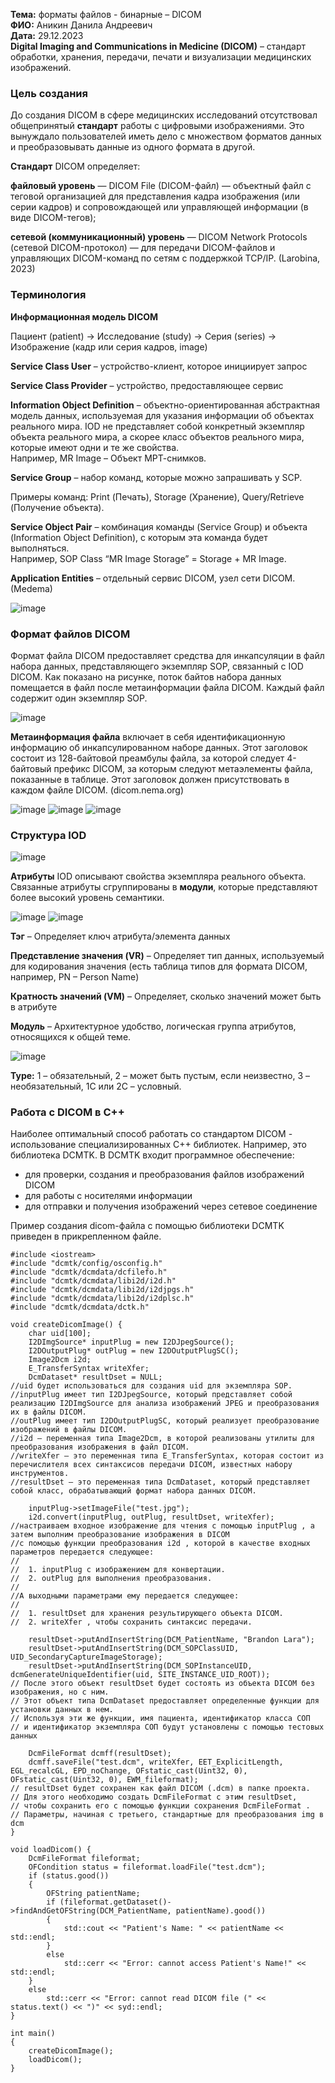 **Тема:** форматы файлов - бинарные – DICOM  
**ФИО:** Аникин Данила Андреевич  
**Дата:** 29.12.2023  
**Digital Imaging and Communications in Medicine (DICOM)** – стандарт обработки, 
хранения, передачи, печати и визуализации медицинских изображений.

### Цель создания  
До создания DICOM в сфере медицинских исследований отсутствовал общепринятый **стандарт** работы с цифровыми изображениями. Это вынуждало пользователей иметь дело с множеством форматов данных и преобразовывать данные из одного формата в другой.  

**Стандарт** DICOM определяет:  

**файловый уровень** — DICOM File (DICOM-файл) — объектный файл с теговой организацией для представления кадра изображения (или серии кадров) и сопровождающей или управляющей информации (в виде DICOM-тегов);  

**сетевой (коммуникационный) уровень** — DICOM Network Protocols (сетевой DICOM-протокол) — для передачи DICOM-файлов и управляющих DICOM-команд по сетям с поддержкой TCP/IP. (Larobina, 2023)  


### Терминология

**Информационная модель DICOM**

Пациент (patient) → Исследование (study) → Серия (series) → Изображение (кадр 
или серия кадров, image)

**Service Class User** – устройство-клиент, которое инициирует запрос

**Service Class Provider** – устройство, предоставляющее сервис

**Information Object Definition** – объектно-ориентированная абстрактная модель данных, используемая для указания информации об объектах реального мира. IOD не представляет собой конкретный экземпляр объекта реального мира, а скорее класс объектов реального мира, которые имеют одни и те же свойства.  
Например, MR Image – Объект МРТ-снимков.

**Service Group** – набор команд, которые можно запрашивать у SCP.

Примеры команд: Print (Печать), Storage (Хранение), Query/Retrieve (Получение 
объекта). 

**Service Object Pair** – комбинация команды (Service Group) и объекта (Information Object Definition), с которым эта команда будет выполняться.  
Например, SOP Class “MR Image Storage” = Storage + MR Image.

**Application Entities** – отдельный сервис DICOM, узел сети DICOM. (Medema)

![image](https://github.com/Pandanila/misis2023f-22-01-anikin-d-a/assets/97802843/ecacd8d6-979c-4c48-8016-1536cd4ddea2)


### Формат файлов DICOM

Формат файла DICOM предоставляет средства для инкапсуляции в файл набора данных, представляющего экземпляр SOP, связанный с IOD DICOM. Как показано на рисунке, поток байтов набора данных помещается в файл после метаинформации файла DICOM. Каждый файл содержит один экземпляр SOP.

![image](https://github.com/Pandanila/misis2023f-22-01-anikin-d-a/assets/97802843/39aca6ea-d50e-4eb6-b28b-1f5a4d00017b)

**Метаинформация файла** включает в себя идентификационную информацию об инкапсулированном наборе данных. Этот заголовок состоит из 128-байтовой преамбулы файла, за которой следует 4-байтовый префикс DICOM, за которым следуют метаэлементы файла, показанные в таблице. Этот заголовок должен присутствовать в каждом файле DICOM. (dicom.nema.org)

![image](https://github.com/Pandanila/misis2023f-22-01-anikin-d-a/assets/97802843/3fba714a-a265-4010-92cd-44cabfff1197)
![image](https://github.com/Pandanila/misis2023f-22-01-anikin-d-a/assets/97802843/f0ce3d1e-11fe-4b64-84da-6c30855b4e31)
![image](https://github.com/Pandanila/misis2023f-22-01-anikin-d-a/assets/97802843/584124a2-166b-4872-9b77-7c5112b0a269)

### Структура IOD

![image](https://github.com/Pandanila/misis2023f-22-01-anikin-d-a/assets/97802843/cad154a9-12ea-4b7a-99c1-bc9de39ecf28)

**Атрибуты** IOD описывают свойства экземпляра реального объекта. Связанные атрибуты сгруппированы в **модули**, которые представляют более высокий уровень семантики.

![image](https://github.com/Pandanila/misis2023f-22-01-anikin-d-a/assets/97802843/79fb7ffd-b182-4b44-9da5-a2d17abd5671)
![image](https://github.com/Pandanila/misis2023f-22-01-anikin-d-a/assets/97802843/3cb3d00b-735f-4579-9085-09bbcddee461)

**Тэг** – Определяет ключ атрибута/элемента данных

**Представление значения (VR)** – Определяет тип данных, используемый для кодирования значения (есть таблица типов для формата DICOM, например, PN – Person Name)

**Кратность значений (VM)** – Определяет, сколько значений может быть в атрибуте

**Модуль** – Архитектурное удобство, логическая группа атрибутов, относящихся к общей теме.

![image](https://github.com/Pandanila/misis2023f-22-01-anikin-d-a/assets/97802843/0e4fdaed-e7d1-4dd5-8780-c7208ef4abd3)

**Type:** 1 – обязательный, 2 – может быть пустым, если неизвестно, 3 – необязательный, 1С или 2С – условный.

### Работа с DICOM в C++

Наиболее оптимальный способ работать со стандартом DICOM - использование специализированных C++ библиотек. Например, это библиотека DCMTK.
В DCMTK входит программное обеспечение:
*	для проверки, создания и преобразования файлов изображений DICOM
*	для работы с носителями информации
*	для отправки и получения изображений через сетевое соединение

Пример создания dicom-файла с помощью библиотеки DCMTK приведен в прикрепленном файле.

```сpp
#include <iostream>
#include "dcmtk/config/osconfig.h"
#include "dcmtk/dcmdata/dcfilefo.h"
#include "dcmtk/dcmdata/libi2d/i2d.h"
#include "dcmtk/dcmdata/libi2d/i2djpgs.h"
#include "dcmtk/dcmdata/libi2d/i2dplsc.h"
#include "dcmtk/dcmdata/dctk.h"

void createDicomImage() {
    char uid[100];
    I2DImgSource* inputPlug = new I2DJpegSource();
    I2DOutputPlug* outPlug = new I2DOutputPlugSC();
    Image2Dcm i2d;
    E_TransferSyntax writeXfer;
    DcmDataset* resultDset = NULL;
//uid будет использоваться для создания uid для экземпляра SOP.
//inputPlug имеет тип I2DJpegSource, который представляет собой реализацию I2DImgSource для анализа изображений JPEG и преобразования их в файлы DICOM.
//outPlug имеет тип I2DOutputPlugSC, который реализует преобразование изображений в файлы DICOM.
//i2d — переменная типа Image2Dcm, в которой реализованы утилиты для преобразования изображения в файл DICOM.
//writeXfer — это переменная типа E_TransferSyntax, которая состоит из перечислителя всех синтаксисов передачи DICOM, известных набору инструментов.
//resultDset — это переменная типа DcmDataset, который представляет собой класс, обрабатывающий формат набора данных DICOM.

    inputPlug->setImageFile("test.jpg");
    i2d.convert(inputPlug, outPlug, resultDset, writeXfer);
//настраиваем входное изображение для чтения с помощью inputPlug , а затем выполним преобразование изображения в DICOM
//с помощью функции преобразования i2d , которой в качестве входных параметров передается следующее:
//
//  1. inputPlug с изображением для конвертации.
//  2. outPlug для выполнения преобразования.
//
//А выходными параметрами ему передается следующее:
//
//  1. resultDset для хранения результирующего объекта DICOM.
//  2. writeXfer , чтобы сохранить синтаксис передачи.

    resultDset->putAndInsertString(DCM_PatientName, "Brandon Lara");
    resultDset->putAndInsertString(DCM_SOPClassUID, UID_SecondaryCaptureImageStorage);
    resultDset->putAndInsertString(DCM_SOPInstanceUID, dcmGenerateUniqueIdentifier(uid, SITE_INSTANCE_UID_ROOT));
// После этого объект resultDset будет состоять из объекта DICOM без изображения, но с ним.
// Этот объект типа DcmDataset предоставляет определенные функции для установки данных в нем.
// Используя эти же функции, имя пациента, идентификатор класса СОП
// и идентификатор экземпляра СОП будут установлены с помощью тестовых данных

    DcmFileFormat dcmff(resultDset);
    dcmff.saveFile("test.dcm", writeXfer, EET_ExplicitLength, EGL_recalcGL, EPD_noChange, OFstatic_cast(Uint32, 0), OFstatic_cast(Uint32, 0), EWM_fileformat);
// resultDset будет сохранен как файл DICOM (.dcm) в папке проекта.
// Для этого необходимо создать DcmFileFormat с этим resultDset,
// чтобы сохранить его с помощью функции сохранения DcmFileFormat .
// Параметры, начиная с третьего, стандартные для преобразования img в dcm
}

void loadDicom() {
    DcmFileFormat fileformat;
    OFCondition status = fileformat.loadFile("test.dcm");
    if (status.good())
    {
        OFString patientName;
        if (fileformat.getDataset()->findAndGetOFString(DCM_PatientName, patientName).good())
        {
            std::cout << "Patient's Name: " << patientName << std::endl;
        }
        else
            std::cerr << "Error: cannot access Patient's Name!" << std::endl;
    }
    else
        std::cerr << "Error: cannot read DICOM file (" << status.text() << ")" << syd::endl;
}

int main()
{
    createDicomImage();
    loadDicom();
}
```
